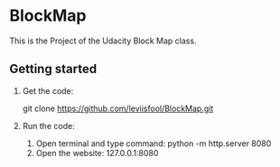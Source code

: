 # BlockMap
This is the Project of the Udacity Block Map class.

## Getting started

1. Get the code:

    git clone https://github.com/leviisfool/BlockMap.git
        
2. Run the code:

    1. Open terminal and type command: python -m http.server 8080
    2. Open the website: 127.0.0.1:8080
    
    